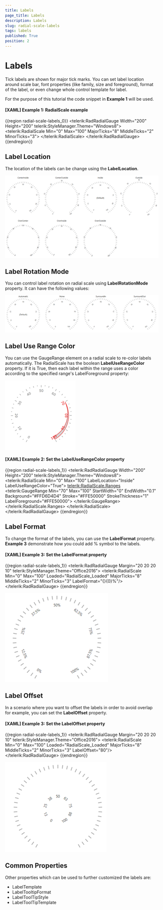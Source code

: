 ```yaml
---
title: Labels
page_title: Labels
description: Labels
slug: radial-scale-labels
tags: labels
published: True
position: 2
---
```


# Labels

Tick labels are shown for major tick marks. You can set label location around scale bar, font properties (like family, size and foreground), format of the label, or even change whole control template for label. 

For the purpose of this tutorial the code snippet in __Example 1__ will be used.

#### __[XAML] Example 1: RadialScale example__
{{region radial-scale-labels_0}}
	<telerik:RadRadialGauge Width="200" Height="200" telerik:StyleManager.Theme="Windows8">
	    <telerik:RadialScale Min="0" Max="100"
	            MajorTicks="8"
	            MiddleTicks="2"
	            MinorTicks="3">
	    </telerik:RadialScale>
	</telerik:RadRadialGauge>
{{endregion}}

## Label Location

The location of the labels can be change using the __LabelLocation__. 

![](images/radial-scale-labels-labellocation.png)

## Label Rotation Mode

You can control label rotation on radial scale using __LabelRotationMode__ property. It can have the following values:

![](images/radial-scale-labels-label_rotation-mode.png)

## Label Use Range Color

You can use the GaugeRange element on a radial scale to re-color labels automatically. The RadialScale has the boolean __LabelUseRangeColor__ property. If it is True, then each label within the range uses a color according to the specified range's LabelForeground property:

![](images/RadialScaleLabelRangeColor.png)

#### __[XAML] Example 2: Set the LabelUseRangeColor property__
{{region radial-scale-labels_1}}
	<telerik:RadRadialGauge Width="200" Height="200" telerik:StyleManager.Theme="Windows8">
	    <telerik:RadialScale Min="0" Max="100"
	                            LabelLocation="Inside"
	                            LabelUseRangeColor="True">
	        <telerik:RadialScale.Ranges>
	            <telerik:GaugeRange Min="70"
	                                Max="100"
	                                StartWidth="0"
	                                EndWidth="0.1"
	                                Background="#FFD6D4D4"
	                                Stroke="#FFE50000"
	                                StrokeThickness="1"
	                                LabelForeground="#FFE50000">
	            </telerik:GaugeRange>
	        </telerik:RadialScale.Ranges>
	    </telerik:RadialScale>
	</telerik:RadRadialGauge>
{{endregion}}

## Label Format

To change the format of the labels, you can use the __LabelFormat__ property. __Example 3__ demonstrate how you could add % symbol to the labels.

#### __[XAML] Example 3: Set the LabelFormat property__
{{region radial-scale-labels_1}}
	<telerik:RadRadialGauge Margin="20 20 20 10" telerik:StyleManager.Theme="Office2016">
		<telerik:RadialScale Min="0" Max="100" Loaded="RadialScale_Loaded"
			MajorTicks="8" 
			MiddleTicks="2" 
			MinorTicks="3"
			LabelFormat="{}{0}%"/>
	</telerik:RadRadialGauge>
{{endregion}}

![](images/radial-scale-labels-label_format.png)

## Label Offset

In a scenario where you want to offset the labels in order to avoid overlap for example, you can set the __LabelOffset__ property.

#### __[XAML] Example 3: Set the LabelOffset property__
{{region radial-scale-labels_1}}
	<telerik:RadRadialGauge Margin="20 20 20 10" telerik:StyleManager.Theme="Office2016">
		<telerik:RadialScale Min="0" Max="100" Loaded="RadialScale_Loaded"
							MajorTicks="8" 
							MiddleTicks="2" 
							MinorTicks="3" 
							LabelOffset="80"/>
	</telerik:RadRadialGauge>
{{endregion}}

![](images/radial-scale-labels-label_offset.png)

## Common Properties

Other properties which can be used to further customized the labels are:

* LabelTemplate
* LabelTooltipFormat
* LabelToolTipStyle
* LabelToolTipTemplate